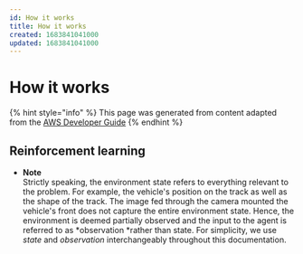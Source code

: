 ```yaml
---
id: How it works
title: How it works
created: 1683841041000
updated: 1683841041000
---
```

# How it works

{% hint style="info" %}
This page was generated from content adapted from the [AWS Developer Guide](https://github.com/awsdocs/aws-deepracer-developer-guide.git)
{% endhint %}

## Reinforcement learning

- **Note**  
 Strictly speaking, the environment state refers to everything relevant to the problem\. For example, the vehicle's position on the track as well as the shape of the track\. The image fed through the camera mounted the vehicle's front does not capture the entire environment state\. Hence, the environment is deemed partially observed and the input to the agent is referred to as *observation *rather than state\. For simplicity, we use *state* and *observation* interchangeably throughout this documentation\.

